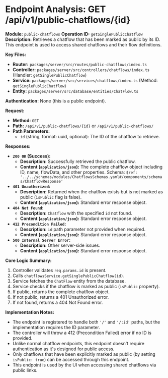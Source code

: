 # Endpoint Analysis: GET /api/v1/public-chatflows/{id}

**Module:** `public-chatflows`
**Operation ID:** `getSinglePublicChatflow`
**Description:** Retrieves a chatflow that has been marked as public by its ID. This endpoint is used to access shared chatflows and their flow definitions.

**Key Files:**
*   **Router:** `packages/server/src/routes/public-chatflows/index.ts`
*   **Controller:** `packages/server/src/controllers/chatflows/index.ts` (Handler: `getSinglePublicChatflow`)
*   **Service:** `packages/server/src/services/chatflows/index.ts` (Method: `getSinglePublicChatflow`)
*   **Entity:** `packages/server/src/database/entities/ChatFlow.ts`

**Authentication:** None (this is a public endpoint).

**Request:**
*   **Method:** `GET`
*   **Path:** `/api/v1/public-chatflows/{id}` or `/api/v1/public-chatflows/`
*   **Path Parameters:**
    *   `id` (string, format: uuid, optional): The ID of the chatflow to retrieve.

**Responses:**

*   **`200 OK` (Success):**
    *   **Description:** Successfully retrieved the public chatflow.
    *   **Content (`application/json`):** The complete chatflow object including ID, name, flowData, and other properties. Schema: `$ref: '../../schemas/modules/ChatflowsSchemas.yaml#/components/schemas/ChatflowResponse'`
*   **`401 Unauthorized`:**
    *   **Description:** Returned when the chatflow exists but is not marked as public (`isPublic` flag is false).
    *   **Content (`application/json`):** Standard error response object.
*   **`404 Not Found`:**
    *   **Description:** `Chatflow` with the specified `id` not found.
    *   **Content (`application/json`):** Standard error response object.
*   **`412 Precondition Failed`:**
    *   **Description:** `id` path parameter not provided when required.
    *   **Content (`application/json`):** Standard error response object.
*   **`500 Internal Server Error`:**
    *   **Description:** Other server-side issues.
    *   **Content (`application/json`):** Standard error response object.

**Core Logic Summary:**
1. Controller validates `req.params.id` is present.
2. Calls `chatflowsService.getSinglePublicChatflow(id)`.
3. Service fetches the `ChatFlow` entity from the database.
4. Service checks if the chatflow is marked as public (`isPublic` property).
5. If public, returns the complete chatflow object.
6. If not public, returns a 401 Unauthorized error.
7. If not found, returns a 404 Not Found error.

**Implementation Notes:**
* The endpoint is registered to handle both `'/'` and `'/:id'` paths, but the implementation requires the ID parameter.
* The controller will throw a 412 (Precondition Failed) error if no ID is provided.
* Unlike normal chatflow endpoints, this endpoint doesn't require authentication as it's designed for public access.
* Only chatflows that have been explicitly marked as public (by setting `isPublic: true`) can be accessed through this endpoint.
* This endpoint is used by the UI when accessing shared chatflows via public links. 